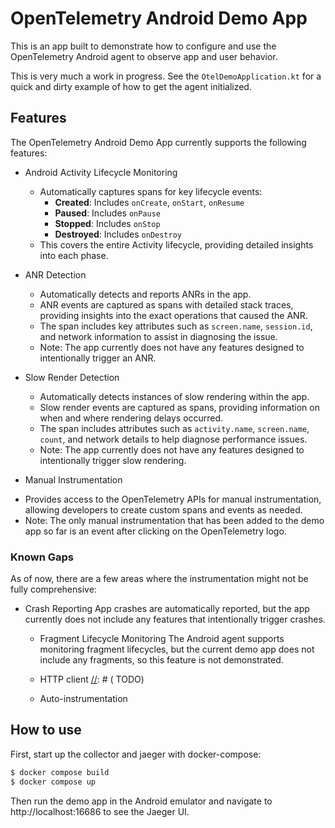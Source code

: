 
# OpenTelemetry Android Demo App

This is an app built to demonstrate how to configure and use the OpenTelemetry Android agent
to observe app and user behavior.

This is very much a work in progress. See the `OtelDemoApplication.kt` for 
a quick and dirty example of how to get the agent initialized.

## Features

The OpenTelemetry Android Demo App currently supports the following features:

[//]: # (Are those too long/the info too basic? Should it be saying that its automatic?)
* Android Activity Lifecycle Monitoring
  - Automatically captures spans for key lifecycle events:
    - **Created**: Includes `onCreate`, `onStart`, `onResume`
    - **Paused**: Includes `onPause`
    - **Stopped**: Includes `onStop`
    - **Destroyed**: Includes `onDestroy`
  - This covers the entire Activity lifecycle, providing detailed insights into each phase.

* ANR Detection
  - Automatically detects and reports ANRs in the app.
  - ANR events are captured as spans with detailed stack traces, providing insights into the exact operations that caused the ANR.
  - The span includes key attributes such as `screen.name`, `session.id`, and network information to assist in diagnosing the issue.
  - Note: The app currently does not have any features designed to intentionally trigger an ANR.

* Slow Render Detection
  - Automatically detects instances of slow rendering within the app.
  - Slow render events are captured as spans, providing information on when and where rendering delays occurred.
  - The span includes attributes such as `activity.name`, `screen.name`, `count`, and network details to help diagnose performance issues.
  - Note: The app currently does not have any features designed to intentionally trigger slow rendering.

* Manual Instrumentation
- Provides access to the OpenTelemetry APIs for manual instrumentation, allowing developers to create custom spans and events as needed.
- Note: The only manual instrumentation that has been added to the demo app so far is an event after clicking on the OpenTelemetry logo.

### Known Gaps
As of now, there are a few areas where the instrumentation might not be fully comprehensive:

* Crash Reporting
App crashes are automatically reported, but the app currently does not include any features that intentionally trigger crashes.

  * Fragment Lifecycle Monitoring 
The Android agent supports monitoring fragment lifecycles, but the current demo app does not include any fragments, so this feature is not demonstrated.

  * HTTP client
[//]: # (  TODO)
  * Auto-instrumentation
## How to use

First, start up the collector and jaeger with docker-compose:

```bash
$ docker compose build
$ docker compose up
```

Then run the demo app in the Android emulator and navigate to http://localhost:16686
to see the Jaeger UI.
